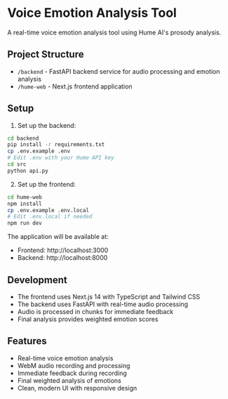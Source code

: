 # Voice Emotion Analysis Tool

A real-time voice emotion analysis tool using Hume AI's prosody analysis.

## Project Structure

- `/backend` - FastAPI backend service for audio processing and emotion analysis
- `/hume-web` - Next.js frontend application

## Setup

1. Set up the backend:
```bash
cd backend
pip install -r requirements.txt
cp .env.example .env
# Edit .env with your Hume API key
cd src
python api.py
```

2. Set up the frontend:
```bash
cd hume-web
npm install
cp .env.example .env.local
# Edit .env.local if needed
npm run dev
```

The application will be available at:
- Frontend: http://localhost:3000
- Backend: http://localhost:8000

## Development

- The frontend uses Next.js 14 with TypeScript and Tailwind CSS
- The backend uses FastAPI with real-time audio processing
- Audio is processed in chunks for immediate feedback
- Final analysis provides weighted emotion scores

## Features

- Real-time voice emotion analysis
- WebM audio recording and processing
- Immediate feedback during recording
- Final weighted analysis of emotions
- Clean, modern UI with responsive design